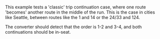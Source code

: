 This example tests a 'classic' trip continuation case, where one route 'becomes' another route in the middle of the run. This is the case in cities like Seattle, between routes like the 1 and 14 or the 24/33 and 124.

The converter should detect that the order is 1-2 and 3-4, and both continuations should be in-seat.
